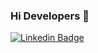 ### Hi Developers 👋
[![Linkedin Badge](https://img.shields.io/badge/-Sakshi-blue?style=flat-square&logo=Linkedin&logoColor=white&link=https://www.linkedin.com/in/sakshi-halge-80147b204/)](https://www.linkedin.com/in/sakshi-halge-80147b204/)
<!-- [![Website Badge](https://img.shields.io/badge/WebSite-Aakash-green)](https://www.aakash.me)
[![Website Badge](https://img.shields.io/badge/StackOverflow-Aakash-yellow)](https://stackoverflow.com/users/3687251/aakash-) -->

<!--
**Sakshi-Halge/Sakshi-Halge** is a ✨ _special_ ✨ repository because its `README.md` (this file) appears on your GitHub profile.

Here are some ideas to get you started:

- 🔭 I’m currently working on ...
- 🌱 I’m currently learning ...
- 👯 I’m looking to collaborate on ...
- 🤔 I’m looking for help with ...
- 💬 Ask me about ...
- 📫 How to reach me: ...
- 😄 Pronouns: ...
- ⚡ Fun fact: ...
-->
